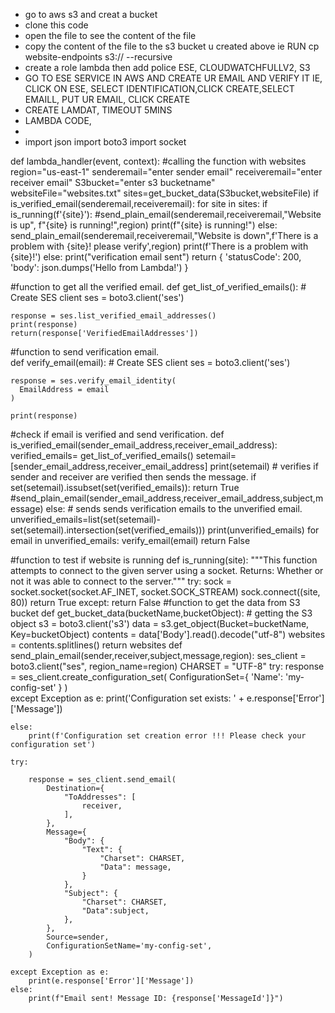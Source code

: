 - go to aws s3 and creat a bucket
- clone this code
- open the  file to see the content of the file
- copy the content of the file to the s3 bucket u created above ie RUN cp website-endpoints s3://<put the name of ur bucket here> --recursive
- create a role lambda then add police ESE, CLOUDWATCHFULLV2, S3
- GO TO ESE SERVICE IN AWS AND CREATE UR EMAIL AND VERIFY IT IE, CLICK ON ESE, SELECT IDENTIFICATION,CLICK CREATE,SELECT EMAILL, PUT UR EMAIL, CLICK CREATE
- CREATE LAMDAT, TIMEOUT 5MINS
-   LAMBDA CODE,
-   
-  import json
import boto3
import socket

def lambda_handler(event, context):
    #calling the function with websites
    region="us-east-1"
    senderemail="enter sender email"
    receiveremail="enter receiver email"
    S3bucket="enter s3 bucketname"
    websiteFile="websites.txt"
    sites=get_bucket_data(S3bucket,websiteFile)
    if is_verified_email(senderemail,receiveremail):
        for site in sites:
            if is_running(f'{site}'):
                #send_plain_email(senderemail,receiveremail,"Website is up", f"{site} is running!",region)
                print(f"{site} is running!")
            else:
                send_plain_email(senderemail,receiveremail,"Website is down",f'There is a problem with {site}! please verify',region)
                print(f'There is a problem with {site}!')
    else:
        print("verification email sent")
    return {
        'statusCode': 200,
        'body': json.dumps('Hello from Lambda!')
    }


#function to get all the verified email.
def get_list_of_verified_emails():
    # Create SES client
    ses = boto3.client('ses')

    response = ses.list_verified_email_addresses()
    print(response)
    return(response['VerifiedEmailAddresses'])
    
#function to send verification email.    
def verify_email(email):
    # Create SES client
    ses = boto3.client('ses')
    
    response = ses.verify_email_identity(
      EmailAddress = email
    )

    print(response)
    
#check if email is verified and send verification.
def is_verified_email(sender_email_address,receiver_email_address):
    verified_emails= get_list_of_verified_emails()
    setemail=[sender_email_address,receiver_email_address]
    print(setemail)
    # verifies if sender and receiver are verified then sends the message.
    if set(setemail).issubset(set(verified_emails)):
        return True
        #send_plain_email(sender_email_address,receiver_email_address,subject,message)
    else:
        # sends sends verification emails to the unverified email.
        unverified_emails=list(set(setemail)- set(setemail).intersection(set(verified_emails)))
        print(unverified_emails)
        for email in unverified_emails:
            verify_email(email)
        return False
        
        

#function to test if website is running
def is_running(site):
    """This function attempts to connect to the given server using a socket.
        Returns: Whether or not it was able to connect to the server."""
    try:
        sock = socket.socket(socket.AF_INET, socket.SOCK_STREAM)
        sock.connect((site, 80))
        return True
    except:
        return False
#function to get the  data from S3 bucket
def get_bucket_data(bucketName,bucketObject):
    # getting the S3 object
    s3 = boto3.client('s3')
    data = s3.get_object(Bucket=bucketName, Key=bucketObject)
    contents = data['Body'].read().decode("utf-8")
    websites = contents.splitlines()
    return websites
def send_plain_email(sender,receiver,subject,message,region):
    ses_client = boto3.client("ses", region_name=region)
    CHARSET = "UTF-8"
    try:
        response = ses_client.create_configuration_set(
            ConfigurationSet={
                'Name': 'my-config-set'
            }
        )   
    except Exception as e:
        print('Configuration set exists: ' + e.response['Error']['Message'])

    else:
        print(f'Configuration set creation error !!! Please check your configuration set')
    
    try:
        
        response = ses_client.send_email(
            Destination={
                "ToAddresses": [
                    receiver,
                ],
            },
            Message={
                "Body": {
                    "Text": {
                        "Charset": CHARSET,
                        "Data": message,
                    }
                },
                "Subject": {
                    "Charset": CHARSET,
                    "Data":subject,
                },
            },
            Source=sender,
            ConfigurationSetName='my-config-set',
        )   
    
    except Exception as e:
        print(e.response['Error']['Message'])
    else:
        print(f"Email sent! Message ID: {response['MessageId']}")
